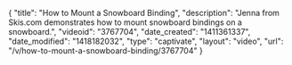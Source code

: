 {
    "title": "How to Mount a Snowboard Binding",
    "description": "Jenna from Skis.com demonstrates how to mount snowboard bindings on a snowboard.",
    "videoid": "3767704",
    "date_created": "1411361337",
    "date_modified": "1418182032",
    "type": "captivate",
    "layout": "video",
    "url": "\/v\/how-to-mount-a-snowboard-binding\/3767704"
}